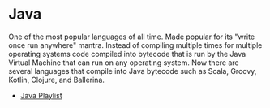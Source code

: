 # Java

One of the most popular languages of all time. Made popular for its "write once run anywhere" mantra. Instead of compiling multiple times for multiple operating systems code compiled into bytecode that is run by the Java Virtual Machine that can run on any operating system. Now there are several languages that compile into Java bytecode such as Scala, Groovy, Kotlin, Clojure, and Ballerina.

- [Java Playlist](https://youtube.com/playlist?list=PLY6oTPmKnKbZtl3gTxPisijUGR3AnKw6D)